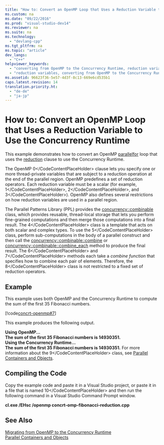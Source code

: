 ```yaml
---
title: "How to: Convert an OpenMP Loop that Uses a Reduction Variable to Use the Concurrency Runtime"
ms.custom: na
ms.date: "09/22/2016"
ms.prod: "visual-studio-dev14"
ms.reviewer: na
ms.suite: na
ms.technology: 
  - "devlang-cpp"
ms.tgt_pltfrm: na
ms.topic: "article"
dev_langs: 
  - "C++"
helpviewer_keywords: 
  - "converting from OpenMP to the Concurrency Runtime, reduction variables"
  - "reduction variables, converting from OpenMP to the Concurrency Runtime"
ms.assetid: 96623f36-5e57-4d3f-8c13-669e6cd535b1
caps.latest.revision: 14
translation.priority.ht: 
  - "de-de"
  - "ja-jp"
---
```

# How to: Convert an OpenMP Loop that Uses a Reduction Variable to Use the Concurrency Runtime
This example demonstrates how to convert an OpenMP [parallel](../vs140/parallel.md)[for](../vs140/for--openmp-.md) loop that uses the [reduction](../vs140/reduction.md) clause to use the Concurrency Runtime.  
  
 The OpenMP <CodeContentPlaceHolder>0\</CodeContentPlaceHolder> clause lets you specify one or more thread-private variables that are subject to a reduction operation at the end of the parallel region. OpenMP predefines a set of reduction operators. Each reduction variable must be a scalar (for example, <CodeContentPlaceHolder>1\</CodeContentPlaceHolder>, <CodeContentPlaceHolder>2\</CodeContentPlaceHolder>, and <CodeContentPlaceHolder>3\</CodeContentPlaceHolder>). OpenMP also defines several restrictions on how reduction variables are used in a parallel region.  
  
 The Parallel Patterns Library (PPL) provides the [concurrency::combinable](../vs140/combinable-class.md) class, which provides reusable, thread-local storage that lets you perform fine-grained computations and then merge those computations into a final result. The <CodeContentPlaceHolder>4\</CodeContentPlaceHolder> class is a template that acts on both scalar and complex types. To use the <CodeContentPlaceHolder>5\</CodeContentPlaceHolder> class, perform sub-computations in the body of a parallel construct and then call the [concurrency::combinable::combine](../vs140/combinable--combine-method.md) or [concurrency::combinable::combine_each](../vs140/combinable--combine_each-method.md) method to produce the final result. The <CodeContentPlaceHolder>6\</CodeContentPlaceHolder> and <CodeContentPlaceHolder>7\</CodeContentPlaceHolder> methods each take a *combine function* that specifies how to combine each pair of elements. Therefore, the <CodeContentPlaceHolder>8\</CodeContentPlaceHolder> class is not restricted to a fixed set of reduction operators.  
  
## Example  
 This example uses both OpenMP and the Concurrency Runtime to compute the sum of the first 35 Fibonacci numbers.  
  
 [!code[concrt-openmp#7](../vs140/codesnippet/CPP/how-to--convert-an-openmp-loop-that-uses-a-reduction-variable-to-use-the-concurrency-runtime_1.cpp)]  
  
 This example produces the following output.  
  
 **Using OpenMP...**  
**The sum of the first 35 Fibonacci numbers is 14930351.**  
**Using the Concurrency Runtime...**  
**The sum of the first 35 Fibonacci numbers is 14930351.** For more information about the <CodeContentPlaceHolder>9\</CodeContentPlaceHolder> class, see [Parallel Containers and Objects](../vs140/parallel-containers-and-objects.md).  
  
## Compiling the Code  
 Copy the example code and paste it in a Visual Studio project, or paste it in a file that is named <CodeContentPlaceHolder>10\</CodeContentPlaceHolder> and then run the following command in a Visual Studio Command Prompt window.  
  
 **cl.exe /EHsc /openmp concrt-omp-fibonacci-reduction.cpp**  
  
## See Also  
 [Migrating from OpenMP to the Concurrency Runtime](../vs140/migrating-from-openmp-to-the-concurrency-runtime.md)   
 [Parallel Containers and Objects](../vs140/parallel-containers-and-objects.md)